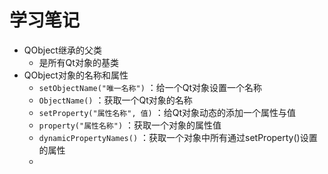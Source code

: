 # 学习笔记

* QObject继承的父类
  * 是所有Qt对象的基类
* QObject对象的名称和属性
  * `setObjectName("唯一名称")` ：给一个Qt对象设置一个名称
  * `ObjectName()` ：获取一个Qt对象的名称
  * `setProperty("属性名称", 值)` ：给Qt对象动态的添加一个属性与值
  * `property("属性名称")` ：获取一个对象的属性值
  * `dynamicPropertyNames()` ：获取一个对象中所有通过setProperty()设置的属性
  * 